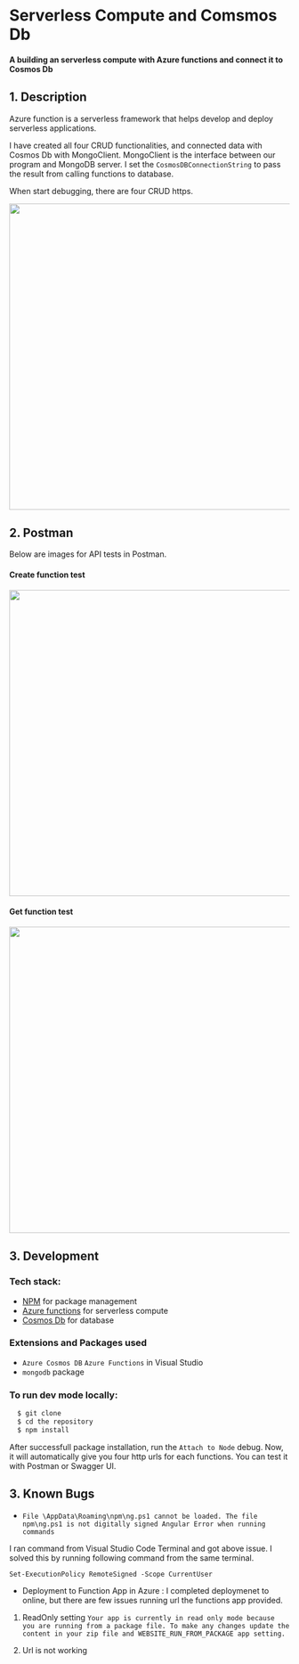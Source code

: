 
# Serverless Compute and Comsmos Db

#### A building an serverless compute with Azure functions and connect it to Cosmos Db

## 1. Description

Azure function is a serverless framework that helps develop and deploy serverless applications. 

I have created all four CRUD functionalities, and connected data with Cosmos Db with MongoClient. MongoClient is the interface between our program and MongoDB server. I set the `CosmosDBConnectionString` to pass the result from calling functions to database. 

When start debugging, there are four CRUD https.

<img src="src/img/http.png" width="550px" />

## 2. Postman 

Below are images for API tests in Postman. 

#### Create function test

<img src="src/img/create.png" width="550px" />

#### Get function test

<img src="src/img/get.png" width="550px" />

## 3. Development

### Tech stack:

+ [NPM](https://www.npmjs.com/) for package management
+ [Azure functions](https://azure.microsoft.com/en-us/services/functions/?&ef_id=CjwKCAjwkun1BRAIEiwA2mJRWTnECYvz_9H5LYcwGeD4xYNMsMLUJMVdNABo2YQzlaZIEWyizWOu9RoCXqIQAvD_BwE:G:s&OCID=AID2000128_SEM_CjwKCAjwkun1BRAIEiwA2mJRWTnECYvz_9H5LYcwGeD4xYNMsMLUJMVdNABo2YQzlaZIEWyizWOu9RoCXqIQAvD_BwE:G:s&gclid=CjwKCAjwkun1BRAIEiwA2mJRWTnECYvz_9H5LYcwGeD4xYNMsMLUJMVdNABo2YQzlaZIEWyizWOu9RoCXqIQAvD_BwE) for serverless compute
+ [Cosmos Db](https://azure.microsoft.com/en-us/free/cosmos-db/search/?&ef_id=CjwKCAjwkun1BRAIEiwA2mJRWaCt_P-ZQdRI07xR0GivEpoSn4MFfMNlxorL3LtyTCxKk95AD8d0zRoCj40QAvD_BwE:G:s&OCID=AID2000128_SEM_CjwKCAjwkun1BRAIEiwA2mJRWaCt_P-ZQdRI07xR0GivEpoSn4MFfMNlxorL3LtyTCxKk95AD8d0zRoCj40QAvD_BwE:G:s&gclid=CjwKCAjwkun1BRAIEiwA2mJRWaCt_P-ZQdRI07xR0GivEpoSn4MFfMNlxorL3LtyTCxKk95AD8d0zRoCj40QAvD_BwE) for database

### Extensions and Packages used
* `Azure Cosmos DB` `Azure Functions` in Visual Studio
* `mongodb` package

### To run dev mode locally:

```bash
  $ git clone 
  $ cd the repository
  $ npm install
```

After successfull package installation, run the `Attach to Node` debug.
Now, it will automatically give you four http urls for each functions. You can test it with Postman or Swagger UI.

## 3. Known Bugs

* `File \AppData\Roaming\npm\ng.ps1 cannot be loaded. The file npm\ng.ps1 is not digitally signed Angular Error when running commands`

I ran command from Visual Studio Code Terminal and got above issue. I solved this by running following command from the same terminal.

`Set-ExecutionPolicy RemoteSigned -Scope CurrentUser`

* Deployment to Function App in Azure : I completed deploymenet to online, but there are few issues running url the functions app provided. 

1. ReadOnly setting
`Your app is currently in read only mode because you are running from a package file. To make any changes update the content in your zip file and WEBSITE_RUN_FROM_PACKAGE app setting.`

2. Url is not working 







